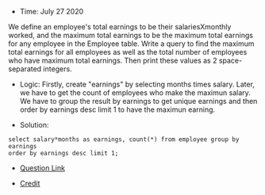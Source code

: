 * Time: July 27 2020

We define an employee's total earnings to be their salariesXmonthly worked, 
and the maximum total earnings to be the maximum total earnings for any employee in the Employee table. 
Write a query to find the maximum total earnings for all employees as well as the total number of employees who have maximum total earnings. 
Then print these values as 2 space-separated integers.

* Logic: Firstly, create "earnings" by selecting months times salary. Later, we have to get the count of employees who make the maximun salary.
We have to group the result by earnings to get unique earnings and then order by earnings desc limit 1 to have the maximun earning.

* Solution:

```
select salary*months as earnings, count(*) from employee group by earnings
order by earnings desc limit 1;
```

* [Question Link](https://www.hackerrank.com/challenges/earnings-of-employees/problem?h_r=next-challenge&h_v=zen)

* [Credit](https://nifannn.github.io/2017/10/23/SQL-Notes-Hackerrank-Top-Earners/)
